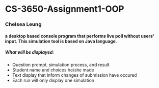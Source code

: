 # CS-3650-Assignment1-OOP
### Chelsea Leung
#### a desktop based console program that performs live poll without users' input. This simulation tool is based on Java language.

##### What will be displayed:
* Question prompt, simulation process, and result
* Student name and choices he/she made
* Text display that inform changes of submission have occured
* Each run will only display one simulation

